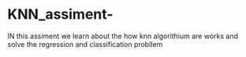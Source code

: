 # KNN_assiment-
IN this assiment we learn about the how knn algorithium are works and  solve the regression and  classification probllem 
